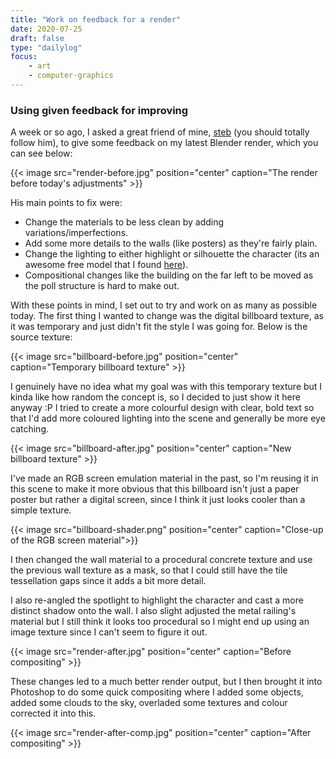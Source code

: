 ```yaml
---
title: "Work on feedback for a render"
date: 2020-07-25
draft: false
type: "dailylog"
focus:
    - art
    - computer-graphics
---
```


### Using given feedback for improving

A week or so ago, I asked a great friend of mine, [steb](https://twitter.com/st3bongo) (you should totally follow him), to give some feedback on my latest Blender render, which you can see below:

{{< image src="render-before.jpg" position="center" caption="The render before today's adjustments" >}}

His main points to fix were:

 - Change the materials to be less clean by adding variations/imperfections.
 - Add some more details to the walls (like posters) as they're fairly plain.
 - Change the lighting to either highlight or silhouette the character (its an awesome free model that I found [here](https://gumroad.com/thestoff#lFnryq)).
 - Compositional changes like the building on the far left to be moved as the poll structure is hard to make out.

With these points in mind, I set out to try and work on as many as possible today. The first thing I wanted to change was the digital billboard texture, as it was temporary and just didn't fit the style I was going for. Below is the source texture:

{{< image src="billboard-before.jpg" position="center" caption="Temporary billboard texture" >}}

I genuinely have no idea what my goal was with this temporary texture but I kinda like how random the concept is, so I decided to just show it here anyway :P I tried to create a more colourful design with clear, bold text so that I'd add more coloured lighting into the scene and generally be more eye catching.

{{< image src="billboard-after.jpg" position="center" caption="New billboard texture" >}}

I've made an RGB screen emulation material in the past, so I'm reusing it in this scene to make it more obvious that this billboard isn't just a paper poster but rather a digital screen, since I think it just looks cooler than a simple texture.

{{< image src="billboard-shader.png" position="center" caption="Close-up of the RGB screen material">}}

I then changed the wall material to a procedural concrete texture and use the previous wall texture as a mask, so that I could still have the tile tessellation gaps since it adds a bit more detail.

I also re-angled the spotlight to highlight the character and cast a more distinct shadow onto the wall. I also slight adjusted the metal railing's material but I still think it looks too procedural so I might end up using an image texture since I can't seem to figure it out.

{{< image src="render-after.jpg" position="center" caption="Before compositing" >}}

These changes led to a much better render output, but I then brought it into Photoshop to do some quick compositing where I added some objects, added some clouds to the sky, overladed some textures and colour corrected it into this.

{{< image src="render-after-comp.jpg" position="center" caption="After compositing" >}}